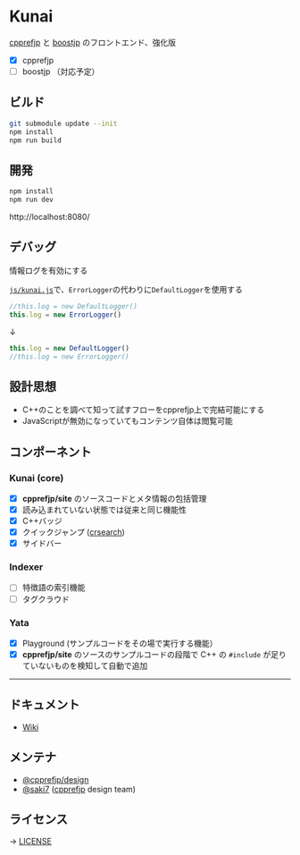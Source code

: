 # Kunai

[cpprefjp](https://cpprefjp.github.io/) と [boostjp](https://boostjp.github.io/) のフロントエンド、強化版

- [x] cpprefjp
- [ ] boostjp （対応予定）

## ビルド

```bash
git submodule update --init
npm install
npm run build
```

## 開発

```bash
npm install
npm run dev
```

http://localhost:8080/


## デバッグ
情報ログを有効にする

[`js/kunai.js`](js/kunai.js)で、`ErrorLogger`の代わりに`DefaultLogger`を使用する

```js
//this.log = new DefaultLogger()
this.log = new ErrorLogger()
```

↓

```js
this.log = new DefaultLogger()
//this.log = new ErrorLogger()
```

## 設計思想

- C++のことを調べて知って試すフローをcpprefjp上で完結可能にする
- JavaScriptが無効になっていてもコンテンツ自体は閲覧可能


## コンポーネント

### Kunai (core)

- [x] __cpprefjp/site__ のソースコードとメタ情報の包括管理
- [x] 読み込まれていない状態では従来と同じ機能性
- [x] C++バッジ
- [x] クイックジャンプ ([crsearch](https://github.com/cpprefjp/crsearch))
- [x] サイドバー

### Indexer

- [ ] 特徴語の索引機能
- [ ] タグクラウド

### Yata

- [x] Playground (サンプルコードをその場で実行する機能）
- [x] __cpprefjp/site__ のソースのサンプルコードの段階で C++ の `#include` が足りていないものを検知して自動で追加

---

## ドキュメント

- [Wiki](https://github.com/saki7/kunai/wiki)

## メンテナ

- [@cpprefjp/design]
- [@saki7] ([cpprefjp] design team)

## ライセンス

→ [LICENSE](LICENSE)

[@cpprefjp/design]: https://github.com/orgs/cpprefjp/teams/design
[@saki7]: https://github.com/saki7
[cpprefjp]: https://github.com/cpprefjp

